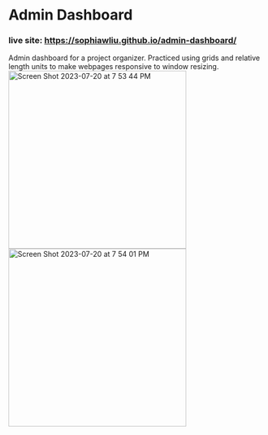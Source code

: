 # Admin Dashboard
### live site: https://sophiawliu.github.io/admin-dashboard/
Admin dashboard for a project organizer. Practiced using grids and relative length units to make webpages responsive to window resizing.  
<img height="350" alt="Screen Shot 2023-07-20 at 7 53 44 PM" src="https://github.com/sophiawliu/admin-dashboard/assets/122403050/c7798208-bde2-49b1-a46a-21756bc6fd96">
<img height="350" alt="Screen Shot 2023-07-20 at 7 54 01 PM" src="https://github.com/sophiawliu/admin-dashboard/assets/122403050/044f1136-6aa0-4639-b61d-eb5a744627d5">
